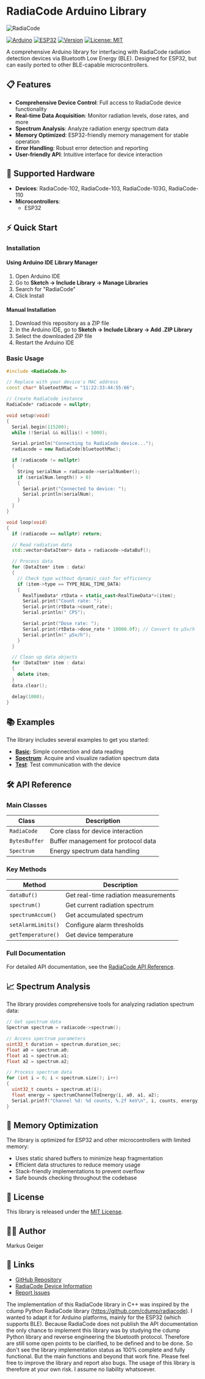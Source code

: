 # RadiaCode Arduino Library

![RadiaCode](/doc/radiacode.jpg)

[![Arduino](https://img.shields.io/badge/Arduino-Library-00979D.svg)](https://www.arduino.cc/)
[![ESP32](https://img.shields.io/badge/ESP32-Compatible-red.svg)](https://www.espressif.com/en/products/socs/esp32)
[![Version](https://img.shields.io/badge/Version-1.0.0-blue.svg)](https://github.com/mkgeiger/RadiaCode/releases)
[![License: MIT](https://img.shields.io/badge/License-MIT-yellow.svg)](https://opensource.org/licenses/MIT)

A comprehensive Arduino library for interfacing with RadiaCode radiation detection devices via Bluetooth Low Energy (BLE). Designed for ESP32, but can easily ported to other BLE-capable microcontrollers.

## 📋 Features

- **Comprehensive Device Control**: Full access to RadiaCode device functionality
- **Real-time Data Acquisition**: Monitor radiation levels, dose rates, and more
- **Spectrum Analysis**: Analyze radiation energy spectrum data
- **Memory Optimized**: ESP32-friendly memory management for stable operation
- **Error Handling**: Robust error detection and reporting
- **User-friendly API**: Intuitive interface for device interaction

## 🧩 Supported Hardware

- **Devices**: RadiaCode-102, RadiaCode-103, RadiaCode-103G, RadiaCode-110
- **Microcontrollers**:
  - ESP32

## ⚡ Quick Start

### Installation

#### Using Arduino IDE Library Manager
1. Open Arduino IDE
2. Go to **Sketch → Include Library → Manage Libraries**
3. Search for "RadiaCode"
4. Click Install

#### Manual Installation
1. Download this repository as a ZIP file
2. In the Arduino IDE, go to **Sketch → Include Library → Add .ZIP Library**
3. Select the downloaded ZIP file
4. Restart the Arduino IDE

### Basic Usage

```cpp
#include <RadiaCode.h>

// Replace with your device's MAC address
const char* bluetoothMac = "11:22:33:44:55:66"; 

// Create RadiaCode instance
RadiaCode* radiacode = nullptr;

void setup(void)
{
  Serial.begin(115200);
  while (!Serial && millis() < 5000);

  Serial.println("Connecting to RadiaCode device...");
  radiacode = new RadiaCode(bluetoothMac);

  if (radiacode != nullptr)
  {
    String serialNum = radiacode->serialNumber();
    if (serialNum.length() > 0)
    {
      Serial.print("Connected to device: ");
      Serial.println(serialNum);
    }
  }
}

void loop(void)
{
  if (radiacode == nullptr) return;

  // Read radiation data
  std::vector<DataItem*> data = radiacode->dataBuf();

  // Process data
  for (DataItem* item : data)
  {
    // Check type without dynamic_cast for efficiency
    if (item->type == TYPE_REAL_TIME_DATA)
    {
      RealTimeData* rtData = static_cast<RealTimeData*>(item);
      Serial.print("Count rate: ");
      Serial.print(rtData->count_rate);
      Serial.println(" CPS");

      Serial.print("Dose rate: ");
      Serial.print(rtData->dose_rate * 10000.0f); // Convert to µSv/h
      Serial.println(" µSv/h");
    }
  }

  // Clean up data objects
  for (DataItem* item : data)
  {
    delete item;
  }
  data.clear();

  delay(1000);
}
```

## 📚 Examples

The library includes several examples to get you started:

- **[Basic](examples/Basic/Basic.ino)**: Simple connection and data reading
- **[Spectrum](examples/Spectrum/Spectrum.ino)**: Acquire and visualize radiation spectrum data
- **[Test](examples/Test/Test.ino)**: Test communication with the device

## 🛠️ API Reference

### Main Classes

| Class | Description |
|-------|-------------|
| `RadiaCode` | Core class for device interaction |
| `BytesBuffer` | Buffer management for protocol data |
| `Spectrum` | Energy spectrum data handling |

### Key Methods

| Method | Description |
|--------|-------------|
| `dataBuf()` | Get real-time radiation measurements |
| `spectrum()` | Get current radiation spectrum |
| `spectrumAccum()` | Get accumulated spectrum |
| `setAlarmLimits()` | Configure alarm thresholds |
| `getTemperature()` | Get device temperature |

### Full Documentation

For detailed API documentation, see the [RadiaCode API Reference](doc/radiacode.pdf).

## 📈 Spectrum Analysis

The library provides comprehensive tools for analyzing radiation spectrum data:

```cpp
// Get spectrum data
Spectrum spectrum = radiacode->spectrum();

// Access spectrum parameters
uint32_t duration = spectrum.duration_sec;
float a0 = spectrum.a0;
float a1 = spectrum.a1;
float a2 = spectrum.a2;

// Process spectrum data
for (int i = 0; i < spectrum.size(); i++)
{
  uint32_t counts = spectrum.at(i);
  float energy = spectrumChannelToEnergy(i, a0, a1, a2);
  Serial.printf("Channel %d: %d counts, %.2f keV\n", i, counts, energy);
}
```

## 🔄 Memory Optimization

The library is optimized for ESP32 and other microcontrollers with limited memory:

- Uses static shared buffers to minimize heap fragmentation
- Efficient data structures to reduce memory usage
- Stack-friendly implementations to prevent overflow
- Safe bounds checking throughout the codebase

## 📄 License

This library is released under the [MIT License](LICENSE).

## 👨‍💻 Author

Markus Geiger

## 🔗 Links

- [GitHub Repository](https://github.com/mkgeiger/RadiaCode)
- [RadiaCode Device Information](https://radiacode.com)
- [Report Issues](https://github.com/mkgeiger/RadiaCode/issues)

The implementation of this RadiaCode library in C++ was inspired by the cdump Python RadiaCode library (https://github.com/cdump/radiacode). I wanted to adapt it for Arduino platforms, mainly for the ESP32 (which supports BLE). Because RadiaCode does not publish the API documentation the only chance to implement this library was by studying the cdump Python library and reverse engineering the bluetooth protocol. Therefore are still some open points to be clarified, to be defined and to be done. So don't see the library implementation status as 100% complete and fully functional. But the main functions and beyond that work fine. Please feel free to improve the library and report also bugs. The usage of this library is therefore at your own risk. I assume no liability whatsoever.

